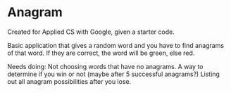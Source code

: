 # Anagram

Created for Applied CS with Google, given a starter code.

Basic application that gives a random word and you have to find anagrams of that word. 
If they are correct, the word will be green, else red.

Needs doing:
Not choosing words that have no anagrams.
A way to determine if you win or not (maybe after 5 successful anagrams?)
Listing out all anagram possibilities after you lose.
